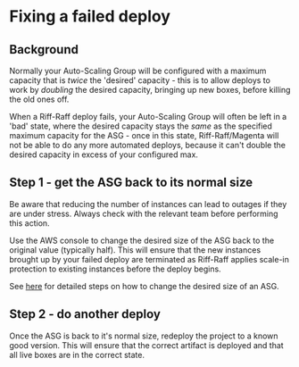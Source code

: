 # Fixing a failed deploy

## Background

Normally your Auto-Scaling Group will be configured with a maximum capacity that is _twice_ the 'desired'
capacity - this is to allow deploys to work by _doubling_ the desired capacity, bringing up new boxes,
before killing the old ones off.

When a Riff-Raff deploy fails, your Auto-Scaling Group will often be left in a 'bad' state, where
the desired capacity stays the _same_ as the specified maximum capacity for the ASG - once in this
state, Riff-Raff/Magenta will not be able to do any more automated deploys, because it can't double
the desired capacity in excess of your configured max.

## Step 1 - get the ASG back to its normal size

Be aware that reducing the number of instances can lead to outages if they are under stress. Always check with the relevant team before performing this action.

Use the AWS console to change the desired size of the ASG back to the original value (typically half). 
This will ensure that the new instances brought up by your failed deploy are terminated as Riff-Raff applies scale-in protection to existing instances before the deploy begins.

See [here](https://docs.aws.amazon.com/autoscaling/ec2/userguide/as-manual-scaling.html) for detailed steps on how to change the desired size of an ASG.

## Step 2 -  do another deploy
Once the ASG is back to it's normal size, redeploy the project to a known good version. 
This will ensure that the correct artifact is deployed and that all live boxes are in the correct state.





